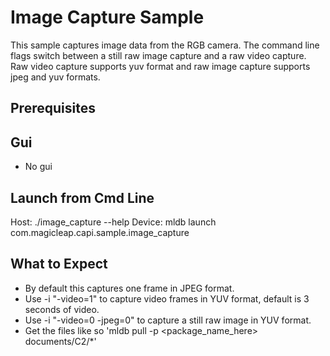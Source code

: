 # Image Capture Sample

This sample captures image data from the RGB camera.  The command line
flags switch between a still raw image capture and a raw video capture.  Raw
video capture supports yuv format and raw image capture supports jpeg
and yuv formats.

## Prerequisites

## Gui
 - No gui

## Launch from Cmd Line

Host: ./image_capture --help
Device: mldb launch com.magicleap.capi.sample.image_capture

## What to Expect

 - By default this captures one frame in JPEG format.
 - Use -i "-video=1" to capture video frames in YUV format, default is 3 seconds of video.
 - Use -i "-video=0 -jpeg=0" to capture a still raw image in YUV format.
 - Get the files like so 'mldb pull -p <package_name_here> documents/C2/*'

